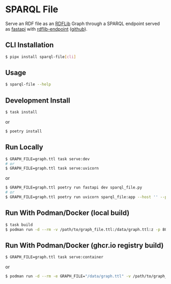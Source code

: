 # SPARQL File

Serve an RDF file as an [RDFLib](https://rdflib.readthedocs.io/) Graph through a SPARQL endpoint served as [fastapi](https://fastapi.tiangolo.com/) with [rdflib-endpoint](https://pypi.org/project/rdflib-endpoint/) ([github](https://github.com/vemonet/rdflib-endpoint)).

## CLI Installation

```sh
$ pipx install sparql-file[cli]
```

## Usage

```sh
$ sparql-file --help
```

## Development Install

```sh
$ task install
```

or

```sh
$ poetry install
```

## Run Locally

```sh
$ GRAPH_FILE=graph.ttl task serve:dev
# or
$ GRAPH_FILE=graph.ttl task serve:uvicorn
```

or

```sh
$ GRAPH_FILE=graph.ttl poetry run fastapi dev sparql_file.py
# or
$ GRAPH_FILE=graph.ttl poetry run uvicorn sparql_file:app --host '' --port 8080
```

## Run With Podman/Docker (local build)

```sh
$ task build
$ podman run -d --rm -v /path/to/graph_file.ttl:/data/graph.ttl:z -p 8080:8080 localhost/sparql-file:latest
```

## Run With Podman/Docker (ghcr.io registry build)

```sh
$ GRAPH_FILE=graph.ttl task serve:container
```

or

```sh
$ podman run -d --rm -e GRAPH_FILE="/data/graph.ttl" -v /path/to/graph_file.ttl:/data/graph.ttl:z -p 8080:8080 ghcr.io/aksw/sparql-file:main
```
